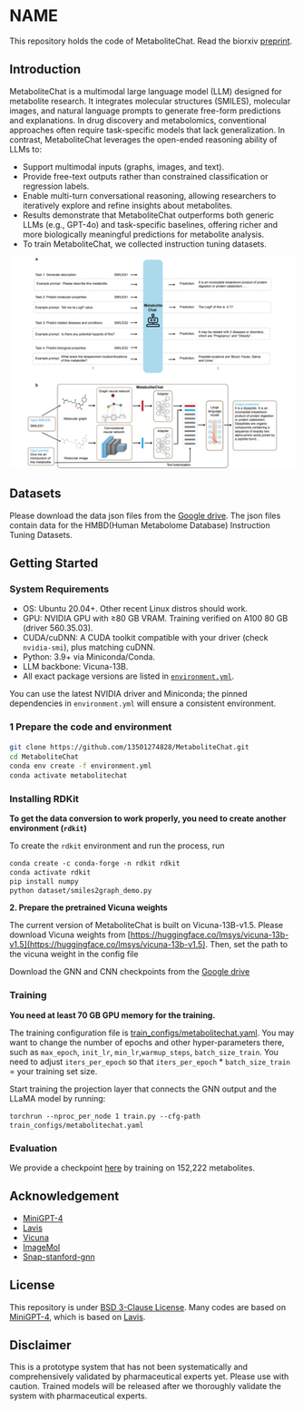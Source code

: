 # NAME

This repository holds the code of MetaboliteChat. Read the biorxiv [preprint](!!!).



## Introduction
MetaboliteChat is a multimodal large language model (LLM) designed for metabolite research. It integrates molecular structures (SMILES), molecular images, and natural language prompts to generate free-form predictions and explanations.
In drug discovery and metabolomics, conventional approaches often require task-specific models that lack generalization. In contrast, MetaboliteChat leverages the open-ended reasoning ability of LLMs to:
- Support multimodal inputs (graphs, images, and text).  
- Provide free-text outputs rather than constrained classification or regression labels.  
- Enable multi-turn conversational reasoning, allowing researchers to iteratively explore and refine insights about metabolites.  
- Results demonstrate that MetaboliteChat outperforms both generic LLMs (e.g., GPT-4o) and task-specific baselines, offering richer and more biologically meaningful predictions for metabolite analysis.
- To train MetaboliteChat, we collected instruction tuning datasets.

![overview](figs/pipeline.png)

## Datasets

Please download the data json files from the [Google drive](https://drive.google.com/drive/folders/1YYTQUJbYBVVoQ8B_P1ZYCUg8JuePQG_L?usp=sharing). The json files contain data for the HMBD(Human Metabolome Database) Instruction Tuning Datasets.


## Getting Started
### System Requirements
- OS: Ubuntu 20.04+. Other recent Linux distros should work.
- GPU: NVIDIA GPU with ≥80 GB VRAM. Training verified on A100 80 GB (driver 560.35.03).
- CUDA/cuDNN: A CUDA toolkit compatible with your driver (check `nvidia-smi`), plus matching cuDNN.
- Python: 3.9+ via Miniconda/Conda.
- LLM backbone: Vicuna-13B.
- All exact package versions are listed in [`environment.yml`](environment.yml).

You can use the latest NVIDIA driver and Miniconda; the pinned dependencies in `environment.yml` will ensure a consistent environment.

### 1 Prepare the code and environment
```bash
git clone https://github.com/13501274828/MetaboliteChat.git
cd MetaboliteChat
conda env create -f environment.yml
conda activate metabolitechat
```

### Installing RDKit
**To get the data conversion to work properly, you need to create another environment (`rdkit`)**

To create the `rdkit` environment and run the process, run
```
conda create -c conda-forge -n rdkit rdkit
conda activate rdkit
pip install numpy
python dataset/smiles2graph_demo.py
```

**2. Prepare the pretrained Vicuna weights**

The current version of MetaboliteChat is built on Vicuna-13B-v1.5.
Please download Vicuna weights from [https://huggingface.co/lmsys/vicuna-13b-v1.5](https://huggingface.co/lmsys/vicuna-13b-v1.5).
Then, set the path to the vicuna weight in the config file

Download the GNN and CNN checkpoints from the [Google drive](https://drive.google.com/drive/folders/1DlLzYf7MHHdA09l5Cv3H5KUULmtazwo1?usp=sharing)


### Training
**You need at least 70 GB GPU memory for the training.** 

The training configuration file is [train_configs/metabolitechat.yaml](train_configs/metabolitechat.yaml). You may want to change the number of epochs and other hyper-parameters there, such as `max_epoch`, `init_lr`, `min_lr`,`warmup_steps`, `batch_size_train`. You need to adjust `iters_per_epoch` so that `iters_per_epoch` * `batch_size_train` = your training set size.

Start training the projection layer that connects the GNN output and the LLaMA model by running:
```
torchrun --nproc_per_node 1 train.py --cfg-path train_configs/metabolitechat.yaml
```
### Evaluation
We provide a checkpoint [here](https://drive.google.com/drive/folders/18KRWlZddQh3wfwPr9bzKB-ieQ8X9Pdkd?usp=sharing) by training on 152,222 metabolites.

## Acknowledgement
+ [MiniGPT-4](https://minigpt-4.github.io/)
+ [Lavis](https://github.com/salesforce/LAVIS)
+ [Vicuna](https://github.com/lm-sys/FastChat)
+ [ImageMol](https://github.com/HongxinXiang/ImageMol)
+ [Snap-stanford-gnn](https://github.com/snap-stanford/pretrain-gnns/)


## License
<!-- This repository is under [BSD 3-Clause License](LICENSE.md).
Many codes are based on [MiniGPT-4](https://github.com/Vision-CAIR/MiniGPT-4) with BSD 3-Clause License [here](LICENSE_MiniGPT4.md), which is based on [Lavis](https://github.com/salesforce/LAVIS) with BSD 3-Clause License [here](LICENSE_Lavis.md). -->
This repository is under [BSD 3-Clause License](LICENSE.md).
Many codes are based on [MiniGPT-4](https://github.com/Vision-CAIR/MiniGPT-4), which is based on [Lavis](https://github.com/salesforce/LAVIS).


## Disclaimer

This is a prototype system that has not been systematically and comprehensively validated by pharmaceutical experts yet. Please use with caution. Trained models will be released after we thoroughly validate the system with pharmaceutical experts.
